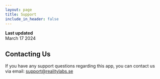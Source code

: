 ```yaml
---
layout: page
title: Support
include_in_header: false
---
```


**Last updated**  
March 17 2024

## Contacting Us
If you have any support questions regarding this app, you can contact us via email: support@realitylabs.se
